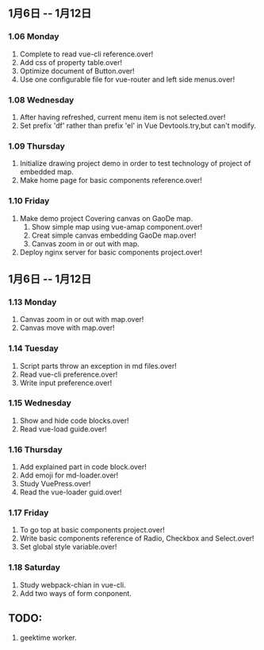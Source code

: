 ## 1月6日 -- 1月12日

### 1.06 Monday
1. Complete to read vue-cli reference.over!
2. Add css of property table.over!
3. Optimize document of Button.over!
4. Use one configurable file for vue-router and left side menus.over!

### 1.08 Wednesday
1. After having refreshed, current menu item is not selected.over!
2. Set prefix 'df' rather than prefix 'el' in Vue Devtools.try,but can't modify.

### 1.09 Thursday
1. Initialize drawing project demo in order to test technology of project of embedded map.
2. Make home page for basic components reference.over!

### 1.10 Friday
1. Make demo project Covering canvas on GaoDe map.
   1. Show simple map using vue-amap component.over!
   2. Creat simple canvas embedding GaoDe map.over!
   3. Canvas zoom in or out with map.
2. Deploy nginx server for basic components project.over!

## 1月6日 -- 1月12日

### 1.13 Monday
1. Canvas zoom in or out with map.over!
2. Canvas move with map.over!

### 1.14 Tuesday
1. Script parts throw an exception in md files.over!
2. Read vue-cli preference.over!
3. Write input preference.over!

### 1.15 Wednesday
1. Show and hide code blocks.over!
2. Read vue-load guide.over!

### 1.16 Thursday
1. Add explained part in code block.over!
2. Add emoji for md-loader.over!
3. Study VuePress.over!
4. Read the vue-loader guid.over!

### 1.17 Friday
1. To go top at basic components project.over!
2. Write basic components reference of Radio, Checkbox and Select.over!
3. Set global style variable.over!

### 1.18 Saturday
1. Study webpack-chian in vue-cli.
2. Add two ways of form conponent.


## TODO:
1. geektime worker.